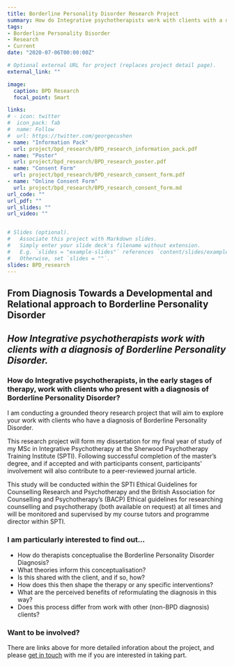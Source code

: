 ```yaml
---
title: Borderline Personality Disorder Research Project
summary: How do Integrative psychotherapists work with clients with a diagnosis of Borderline Personality Disorder (BPD)? 
tags:
- Borderline Personality Disorder
- Research
- Current
date: "2020-07-06T00:00:00Z"

# Optional external URL for project (replaces project detail page).
external_link: ""

image:
  caption: BPD Research
  focal_point: Smart

links:
# - icon: twitter
#  icon_pack: fab
#  name: Follow
#  url: https://twitter.com/georgecushen
- name: "Information Pack"
  url: project/bpd_research/BPD_research_information_pack.pdf
- name: "Poster"
  url: project/bpd_research/BPD_research_poster.pdf
- name: "Consent Form"
  url: project/bpd_research/BPD_research_consent_form.pdf
- name: "Online Consent Form"
  url: project/bpd_research/BPD_research_consent_form.md
url_code: ""
url_pdf: ""
url_slides: ""
url_video: ""


# Slides (optional).
#   Associate this project with Markdown slides.
#   Simply enter your slide deck's filename without extension.
#   E.g. `slides = "example-slides"` references `content/slides/example-slides.md`.
#   Otherwise, set `slides = ""`.
slides: BPD_research
---
```

## From Diagnosis Towards a Developmental and Relational approach to Borderline Personality Disorder
## _How Integrative psychotherapists work with clients with a diagnosis of Borderline Personality Disorder._

### How do Integrative psychotherapists, in the early stages of therapy, work with clients who present with a diagnosis of Borderline Personality Disorder?

I am conducting a grounded theory research project that will aim to explore your work with clients who have a diagnosis of Borderline Personality Disorder.

This research project will form my dissertation for my final year of study of my MSc in Integrative Psychotherapy at the Sherwood Psychotherapy Training Institute (SPTI). Following successful completion of the master’s degree, and if accepted and with participants consent, participants' involvement will also contribute to a peer-reviewed journal article. 

This study will be conducted within the SPTI Ethical Guidelines for Counselling Research and Psychotherapy and the British Association for Counselling and Psychotherapy’s (BACP) Ethical guidelines for researching counselling and psychotherapy (both available on request) at all times and will be monitored and supervised by my course tutors and programme director within SPTI.

### I am particularly interested to find out...

* How do therapists conceptualise the Borderline Personality Disorder Diagnosis?
* What theories inform this conceptualisation?
* Is this shared with the client, and if so, how?
* How does this then shape the therapy or any specific interventions?
* What are the perceived benefits of reformulating the diagnosis in this way?
* Does this process differ from work with other (non-BPD diagnosis) clients?

### Want to be involved?

There are links above for more detailed inforation about the project, and please [get in touch](https://www.justinclark.xyz#contact) with me if you are interested in taking part.
